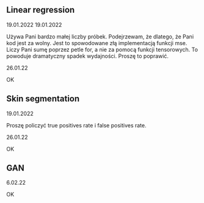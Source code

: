 ## Linear regression

19.01.2022 19.01.2022 

Używa Pani bardzo małej liczby próbek. 
Podejrzewam, że dlatego, że Pani kod jest za wolny. Jest to spowodowane złą implementacją funkcji mse. Liczy Pani sumę poprzez petle for, a nie za pomocą funkcji tensorowych. To powoduje dramatyczny spadek wydajności. Proszę to poprawić.


26.01.22

OK	

## Skin segmentation

19.01.2022

Proszę policzyć true positives rate i false positives rate. 

26.01.22

OK

## GAN

6.02.22

OK
